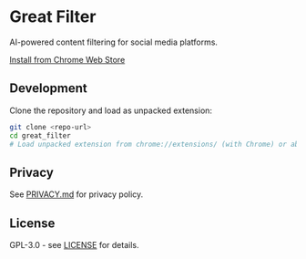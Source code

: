 # Great Filter

AI-powered content filtering for social media platforms.

[Install from Chrome Web Store](https://chromewebstore.google.com/detail/great-filter/mbifgfgfbnemojmfkckodkikibihcgaj)

## Development

Clone the repository and load as unpacked extension:

```bash
git clone <repo-url>
cd great_filter
# Load unpacked extension from chrome://extensions/ (with Chrome) or about:debugging#/runtime/this-firefox (with Firefox)
```

## Privacy

See [PRIVACY.md](PRIVACY.md) for privacy policy.

## License

GPL-3.0 - see [LICENSE](LICENSE.md) for details.
